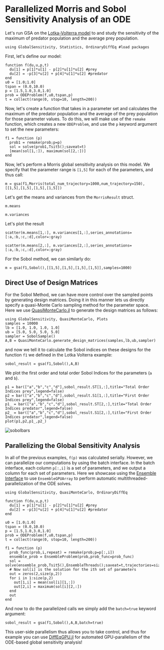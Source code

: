 # Parallelized Morris and Sobol Sensitivity Analysis of an ODE

Let's run GSA on the [Lotka-Volterra model](https://en.wikipedia.org/wiki/Lotka%E2%80%93Volterra_equations) to and study the sensitivity of the maximum of predator population and the average prey population.

```@example ode
using GlobalSensitivity, Statistics, OrdinaryDiffEq #load packages
```

First, let's define our model:

```@example ode
function f(du,u,p,t)
  du[1] = p[1]*u[1] - p[2]*u[1]*u[2] #prey
  du[2] = -p[3]*u[2] + p[4]*u[1]*u[2] #predator
end
u0 = [1.0;1.0]
tspan = (0.0,10.0)
p = [1.5,1.0,3.0,1.0]
prob = ODEProblem(f,u0,tspan,p)
t = collect(range(0, stop=10, length=200))
```

Now, let's create a function that takes in a parameter set and calculates the maximum of the predator population and the
average of the prey population for those parameter values. To do this, we will make use of the `remake` function, which
creates a new `ODEProblem`, and use the `p` keyword argument to set the new parameters:

```@example ode
f1 = function (p)
  prob1 = remake(prob;p=p)
  sol = solve(prob1,Tsit5();saveat=t)
  [mean(sol[1,:]), maximum(sol[2,:])]
end
```

Now, let's perform a Morris global sensitivity analysis on this model. We specify that the parameter range is
`[1,5]` for each of the parameters, and thus call:

```@example ode
m = gsa(f1,Morris(total_num_trajectory=1000,num_trajectory=150),[[1,5],[1,5],[1,5],[1,5]])
```

Let's get the means and variances from the `MorrisResult` struct.

```@example ode
m.means
```

```@example ode
m.variances
```

Let's plot the result

```@example ode
scatter(m.means[1,:], m.variances[1,:],series_annotations=[:a,:b,:c,:d],color=:gray)
```

```@example ode
scatter(m.means[2,:], m.variances[2,:],series_annotations=[:a,:b,:c,:d],color=:gray)
```

For the Sobol method, we can similarly do:

```@example ode
m = gsa(f1,Sobol(),[[1,5],[1,5],[1,5],[1,5]],samples=1000)
```

## Direct Use of Design Matrices

For the Sobol Method, we can have more control over the sampled points by generating design matrices.
Doing it in this manner lets us directly specify a quasi-Monte Carlo sampling method for the parameter space. Here
we use [QuasiMonteCarlo.jl](https://github.com/SciML/QuasiMonteCarlo.jl) to generate the design matrices
as follows:

```@example designmat
using GlobalSensitivity, QuasiMonteCarlo, Plots
samples = 10000
lb = [1.0, 1.0, 1.0, 1.0]
ub = [5.0, 5.0, 5.0, 5.0]
sampler = SobolSample()
A,B = QuasiMonteCarlo.generate_design_matrices(samples,lb,ub,sampler)
```

and now we tell it to calculate the Sobol indices on these designs for the function `f1` we defined in the Lotka Volterra example:

```@example designmat
sobol_result = gsa(f1,Sobol(),A,B)
```

We plot the first order and total order Sobol Indices for the parameters (`a` and `b`).

```@example designmat
p1 = bar(["a","b","c","d"],sobol_result.ST[1,:],title="Total Order Indices prey",legend=false)
p2 = bar(["a","b","c","d"],sobol_result.S1[1,:],title="First Order Indices prey",legend=false)
p1_ = bar(["a","b","c","d"],sobol_result.ST[2,:],title="Total Order Indices predator",legend=false)
p2_ = bar(["a","b","c","d"],sobol_result.S1[2,:],title="First Order Indices predator",legend=false)
plot(p1,p2,p1_,p2_)
```

![sobolbars](https://user-images.githubusercontent.com/23134958/127019349-686f968d-7c8a-4dc4-abdc-c70f58b043dd.png)

## Parallelizing the Global Sensitivity Analysis

In all of the previous examples, `f(p)` was calculated serially. However, we can parallelize our computations
by using the batch interface. In the batch interface, each column `p[:,i]` is a set of parameters, and we output
a column for each set of parameters. Here we showcase using the [Ensemble Interface](https://diffeq.sciml.ai/stable/features/ensemble/) to use
`EnsembleGPUArray` to perform automatic multithreaded-parallelization of the ODE solves.

```@example parallelgsa
using GlobalSensitivity, QuasiMonteCarlo, OrdinaryDiffEq

function f(du,u,p,t)
  du[1] = p[1]*u[1] - p[2]*u[1]*u[2] #prey
  du[2] = -p[3]*u[2] + p[4]*u[1]*u[2] #predator
end

u0 = [1.0;1.0]
tspan = (0.0,10.0)
p = [1.5,1.0,3.0,1.0]
prob = ODEProblem(f,u0,tspan,p)
t = collect(range(0, stop=10, length=200))

f1 = function (p)
  prob_func(prob,i,repeat) = remake(prob;p=p[:,i])
  ensemble_prob = EnsembleProblem(prob,prob_func=prob_func)
  sol = solve(ensemble_prob,Tsit5(),EnsembleThreads();saveat=t,trajectories=size(p,2))
  # Now sol[i] is the solution for the ith set of parameters
  out = zeros(2,size(p,2))
  for i in 1:size(p,2)
    out[1,i] = mean(sol[i][1,:])
    out[2,i] = maximum(sol[i][2,:])
  end
  out
end
```

And now to do the parallelized calls we simply add the `batch=true` keyword argument:

```@example parallelgsa
sobol_result = gsa(f1,Sobol(),A,B,batch=true)
```

This user-side parallelism thus allows you to take control, and thus for example you can use
[DiffEqGPU.jl](https://github.com/SciML/DiffEqGPU.jl) for automated GPU-parallelism of
the ODE-based global sensitivity analysis!
